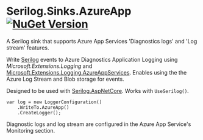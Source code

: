 # Serilog.Sinks.AzureApp [![NuGet Version](http://img.shields.io/nuget/v/Serilog.Sinks.AzureApp.svg?style=flat)](https://www.nuget.org/packages/Serilog.Sinks.AzureApp/)

A Serilog sink that supports Azure App Services 'Diagnostics logs' and 'Log stream' features.

Write [Serilog](https://github.com/serilog) events to Azure Diagnostics Application Logging using _Microsoft.Extensions.Logging_ and [Microsoft.Extensions.Logging.AzureAppServices](https://www.nuget.org/packages/Microsoft.Extensions.Logging.AzureAppServices). Enables using the the Azure Log Stream and Blob storage for events.

Designed to be used with [Serilog.AspNetCore](https://github.com/serilog/serilog-aspnetcore). Works with `UseSerilog()`.

```
var log = new LoggerConfiguration()
    .WriteTo.AzureApp()
    .CreateLogger();
```

Diagnostic logs and log stream are configured in the Azure App Service's Monitoring section.

